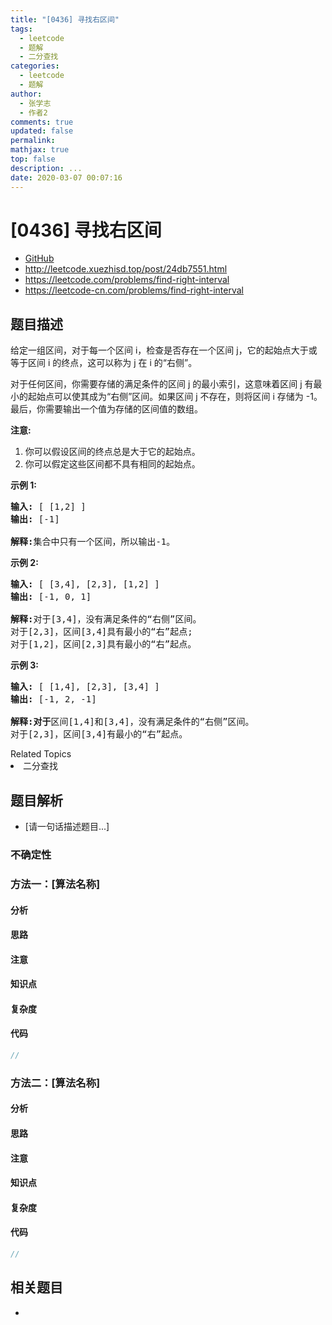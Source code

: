 ```yaml
---
title: "[0436] 寻找右区间"
tags:
  - leetcode
  - 题解
  - 二分查找
categories:
  - leetcode
  - 题解
author:
  - 张学志
  - 作者2
comments: true
updated: false
permalink:
mathjax: true
top: false
description: ...
date: 2020-03-07 00:07:16
---
```



# [0436] 寻找右区间
* [GitHub](https://github.com/algoboy101/LeetCodeCrowdsource/tree/master/_posts/QA/%5B0436%5D%20%E5%AF%BB%E6%89%BE%E5%8F%B3%E5%8C%BA%E9%97%B4.md)
* http://leetcode.xuezhisd.top/post/24db7551.html
* https://leetcode.com/problems/find-right-interval
* https://leetcode-cn.com/problems/find-right-interval


## 题目描述

<p>给定一组区间，对于每一个区间 i，检查是否存在一个区间 j，它的起始点大于或等于区间&nbsp;i 的终点，这可以称为 j 在 i 的&ldquo;右侧&rdquo;。</p>

<p>对于任何区间，你需要存储的满足条件的区间&nbsp;j 的最小索引，这意味着区间 j 有最小的起始点可以使其成为&ldquo;右侧&rdquo;区间。如果区间&nbsp;j 不存在，则将区间 i 存储为 -1。最后，你需要输出一个值为存储的区间值的数组。</p>

<p><strong>注意:</strong></p>

<ol>
	<li>你可以假设区间的终点总是大于它的起始点。</li>
	<li>你可以假定这些区间都不具有相同的起始点。</li>
</ol>

<p><strong>示例 1:</strong></p>

<pre>
<strong>输入:</strong> [ [1,2] ]
<strong>输出:</strong> [-1]

<strong>解释:</strong>集合中只有一个区间，所以输出-1。
</pre>

<p><strong>示例 2:</strong></p>

<pre>
<strong>输入:</strong> [ [3,4], [2,3], [1,2] ]
<strong>输出:</strong> [-1, 0, 1]

<strong>解释:</strong>对于[3,4]，没有满足条件的&ldquo;右侧&rdquo;区间。
对于[2,3]，区间[3,4]具有最小的&ldquo;右&rdquo;起点;
对于[1,2]，区间[2,3]具有最小的&ldquo;右&rdquo;起点。
</pre>

<p><strong>示例 3:</strong></p>

<pre>
<strong>输入:</strong> [ [1,4], [2,3], [3,4] ]
<strong>输出:</strong> [-1, 2, -1]

<strong>解释:对于</strong>区间[1,4]和[3,4]，没有满足条件的&ldquo;右侧&rdquo;区间。
对于[2,3]，区间[3,4]有最小的&ldquo;右&rdquo;起点。
</pre>
<div><div>Related Topics</div><div><li>二分查找</li></div></div>


## 题目解析
* [请一句话描述题目...]

### 不确定性


### 方法一：[算法名称]

#### 分析

#### 思路

#### 注意

#### 知识点

#### 复杂度

#### 代码

```cpp
//
```


### 方法二：[算法名称]

#### 分析

#### 思路

#### 注意

#### 知识点

#### 复杂度

#### 代码

```cpp
//
```


## 相关题目
* 
